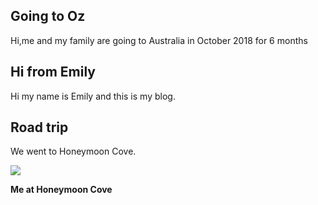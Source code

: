 
## Going to Oz

Hi,me and my family are going to Australia in October 2018 for 6 months



## Hi from Emily


Hi my name is Emily and this is my blog.


## Road trip

We went to Honeymoon Cove.

<img src="https://res.cloudinary.com/dx97qkqq4/image/upload/v1541641856/oz/emily-honeymoon-cove.png">

**Me at Honeymoon Cove**
